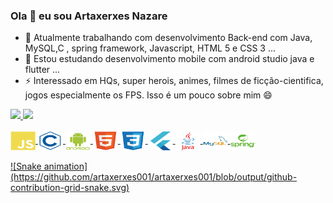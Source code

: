### Ola  👋  eu sou Artaxerxes Nazare
- 🔭 Atualmente trabalhando com desenvolvimento Back-end com Java, MySQL,C , spring framework, Javascript, HTML 5 e CSS 3 ...
- 🌱 Estou estudando desenvolvimento mobile com android studio java e flutter ...
- ⚡ Interessado em HQs, super herois, animes, filmes de ficção-cientifica, jogos especialmente os FPS.
Isso é um pouco sobre mim 😄

 <div style="display: inline_block">
  <a href="https://github.com/artaxerxes001">
  <img height="180em" src="https://github-readme-stats.vercel.app/api?username=artaxerxes001&show_icons=true&theme=dracula&include_all_commits=true&count_private=true"/>
  <img height="180em" src="https://github-readme-stats.vercel.app/api/top-langs/?username=artaxerxes001&layout=compact&langs_count=7&theme=dracula"/>
</div>
<div style="display: inline_block"><br>
  <img align="center" alt="Artaxerxes-Js" height="30" width="40" src="https://raw.githubusercontent.com/devicons/devicon/master/icons/javascript/javascript-plain.svg">
  <img align="center" alt="Artaxerxes-C" height="30" width="40" src="https://github.com/devicons/devicon/blob/master/icons/c/c-line.svg">
  <img align="center" alt="Artaxerxes-Android" height="30" width="40" src="https://github.com/devicons/devicon/blob/master/icons/android/android-plain-wordmark.svg">
  <img align="center" alt="Artaxerxes-HTML" height="30" width="40" src="https://raw.githubusercontent.com/devicons/devicon/master/icons/html5/html5-original.svg">
  <img align="center" alt="Artaxerxes-CSS" height="30" width="40" src="https://raw.githubusercontent.com/devicons/devicon/master/icons/css3/css3-original.svg">
  <img align="center" alt="Artaxerxes-Flutter" height="30" width="40" src="https://github.com/devicons/devicon/blob/master/icons/flutter/flutter-original.svg">
  <img align="center" alt="Artaxerxes-Java" height="30" width="40" src="https://github.com/devicons/devicon/blob/master/icons/java/java-original-wordmark.svg">
  <img align="center" alt="Artaxerxes-MySQL" height="30" width="40" src="https://github.com/devicons/devicon/blob/master/icons/mysql/mysql-original-wordmark.svg">
  <img align="center" alt="Artaxerxes-Spring" height="30" width="40" src="https://github.com/devicons/devicon/blob/master/icons/spring/spring-original-wordmark.svg">
</div>
 <br>
 <div>
   ![Snake animation](https://github.com/artaxerxes001/artaxerxes001/blob/output/github-contribution-grid-snake.svg)
 </div>
